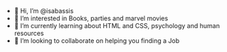 - 👋 Hi, I’m @isabassis
- 👀 I’m interested in Books, parties and marvel movies
- 🌱 I’m currently learning about HTML and CSS, psychology and human resources
- 💞️ I’m looking to collaborate on helping you finding a Job

<!---
isabassis/isabassis is a ✨ special ✨ repository because its `README.md` (this file) appears on your GitHub profile.
You can click the Preview link to take a look at your changes.
--->
